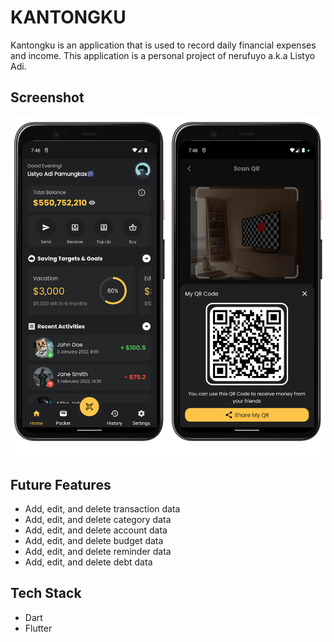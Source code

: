 # KANTONGKU
Kantongku is an application that is used to record daily financial expenses and income. This application is a personal project of nerufuyo a.k.a Listyo Adi.
## Screenshot
<img src="screenshot/homepage.png" width="50%"><img src="screenshot/qrpage.png" width="50%">

## Future Features
* Add, edit, and delete transaction data
* Add, edit, and delete category data
* Add, edit, and delete account data
* Add, edit, and delete budget data
* Add, edit, and delete reminder data
* Add, edit, and delete debt data

## Tech Stack
* Dart
* Flutter
